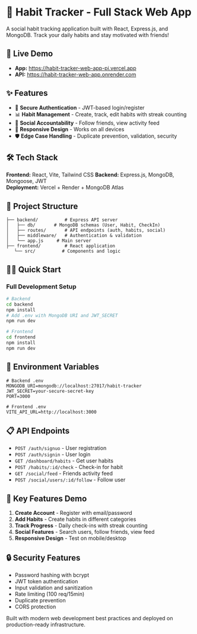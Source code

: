 # 🎯 Habit Tracker - Full Stack Web App

A social habit tracking application built with React, Express.js, and MongoDB. Track your daily habits and stay motivated with friends!

## 🚀 Live Demo

- **App:** https://habit-tracker-web-app-pi.vercel.app
- **API:** https://habit-tracker-web-app.onrender.com

<!-- **Test Account:** `demo@habittracker.com` / `demo123` -->

## ✨ Features

- 🔐 **Secure Authentication** - JWT-based login/register
- 📊 **Habit Management** - Create, track, edit habits with streak counting
- 👥 **Social Accountability** - Follow friends, view activity feed
- 📱 **Responsive Design** - Works on all devices
- 🛡️ **Edge Case Handling** - Duplicate prevention, validation, security

## 🛠️ Tech Stack

**Frontend:** React, Vite, Tailwind CSS
**Backend:** Express.js, MongoDB, Mongoose, JWT  
**Deployment:** Vercel + Render + MongoDB Atlas

## 📁 Project Structure

```
├── backend/          # Express API server
│   ├── db/       # MongoDB schemas (User, Habit, CheckIn)
│   ├── routes/       # API endpoints (auth, habits, social)
│   ├── middleware/   # Authentication & validation
│   └── app.js     # Main server
├── frontend/         # React application
   └── src/          # Components and logic
```

## 🏃‍♂️ Quick Start

### Full Development Setup

```bash
# Backend
cd backend
npm install
# Add .env with MongoDB URI and JWT_SECRET
npm run dev

# Frontend
cd frontend
npm install
npm run dev
```

## 🔧 Environment Variables

```env
# Backend .env
MONGODB_URI=mongodb://localhost:27017/habit-tracker
JWT_SECRET=your-secure-secret-key
PORT=3000

# Frontend .env
VITE_API_URL=http://localhost:3000
```

## 📋 API Endpoints

- `POST /auth/signuo` - User registration
- `POST /auth/signin` - User login
- `GET /dashboard/habits` - Get user habits
- `POST /habits/:id/check` - Check-in for habit
- `GET /social/feed` - Friends activity feed
- `POST /social/users/:id/follow` - Follow user

## 🎨 Key Features Demo

1. **Create Account** - Register with email/password
2. **Add Habits** - Create habits in different categories
3. **Track Progress** - Daily check-ins with streak counting
4. **Social Features** - Search users, follow friends, view feed
5. **Responsive Design** - Test on mobile/desktop

## 🔒 Security Features

- Password hashing with bcrypt
- JWT token authentication
- Input validation and sanitization
- Rate limiting (100 req/15min)
- Duplicate prevention
- CORS protection

Built with modern web development best practices and deployed on production-ready infrastructure.
